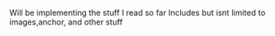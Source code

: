 Will be implementing the stuff I read so far
Includes but isnt limited to images,anchor, and other stuff

